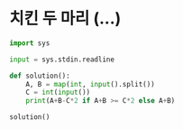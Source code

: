 # 치킨 두 마리 (...)

```python
import sys

input = sys.stdin.readline

def solution():
    A, B = map(int, input().split())
    C = int(input())
    print(A+B-C*2 if A+B >= C*2 else A+B)

solution()
```

